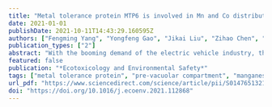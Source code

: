 ```yaml
---
title: "Metal tolerance protein MTP6 is involved in Mn and Co distribution in poplar"
date: 2021-01-01
publishDate: 2021-10-11T14:43:29.160595Z
authors: ["Fengming Yang", "Yongfeng Gao", "Jikai Liu", "Zihao Chen", "Víctor Resco de Dios", "Qian Gao", "Meng Zhang", "Zhuoxi Peng", "Yinan Yao"]
publication_types: ["2"]
abstract: "With the booming demand of the electric vehicle industry, the concentration of manganese (Mn) and cobalt (Co) flowing into land ecosystems has also increased significantly. While these transition metals can promote the growth and development of plants, they may become toxic under high concentrations. It is thus important to understand how Mn and Co are distributed in plants to develop novel germplasms for the remediation of these heavy metals in contaminated soils. Here, an MTP gene that encodes the CDF (cation diffusion facilitator) protein in Populus trichocarpa, PtrMTP6, was screened as the key gene involved in the distribution of both Mn and Co in poplar. The PtrMTP6-GFP fusion protein was co-localized with the mRFP-VSR2, showing that PtrMTP6 proteins are present at the pre-vacuolar compartment (PVC). Yeast mutant complementation assays further identified that PtrMTP6 serves as a Mn and Co transporter, reducing yeast cell toxicity after exposure to excessive Mn or Co. Histochemical analyses showed that PtrMTP6 was mainly expressed in phloem, suggesting that PtrMTP6 probably involved in the Mn and Co transport via phloem in plants. Under excess Co, PtrMTP6 overexpressing poplar lines were more severely damaged than the control due to higher Co accumulations in young tissue. PtrMTP6 overexpressing lines showed little change in their tolerance to excess Mn, although young tissues also accumulated more Mn. PtrMTP6 play important roles in Mn and Co distribution in poplar and further research on its regulation will be important to increase bioremediation in Mn and Co polluted ecosystems."
featured: false
publication: "*Ecotoxicology and Environmental Safety*"
tags: ["metal tolerance protein", "pre-vacuolar compartment", "manganese", "cobalt", "metal distribution", "poplar"]
url_pdf: "https://www.sciencedirect.com/science/article/pii/S0147651321009805"
doi: "https://doi.org/10.1016/j.ecoenv.2021.112868"
---
```


